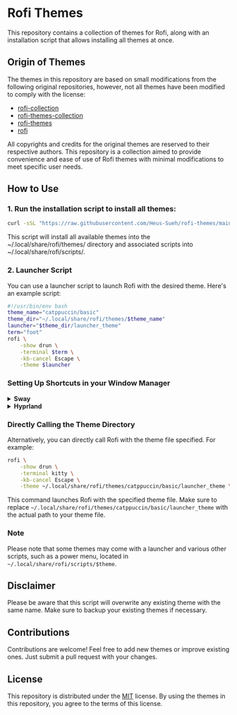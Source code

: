 # Rofi Themes

This repository contains a collection of themes for Rofi, along with an installation script that allows installing all themes at once.

## Origin of Themes

The themes in this repository are based on small modifications from the following original repositories, however, not all themes have been modified to comply with the license:

- [rofi-collection](https://github.com/Murzchnvok/rofi-collection)
- [rofi-themes-collection](https://github.com/newmanls/rofi-themes-collection)
- [rofi-themes](https://github.com/davatorium/rofi-themes)
- [rofi](https://github.com/catppuccin/rofi)

All copyrights and credits for the original themes are reserved to their respective authors. This repository is a collection aimed to provide convenience and ease of use of Rofi themes with minimal modifications to meet specific user needs.

## How to Use

### 1. Run the installation script to install all themes:

```bash
curl -sSL "https://raw.githubusercontent.com/Heus-Sueh/rofi-themes/main/installer.sh" | sh
```

This script will install all available themes into the ~/.local/share/rofi/themes/ directory and associated scripts into ~/.local/share/rofi/scripts/.

### 2. Launcher Script

You can use a launcher script to launch Rofi with the desired theme. Here's an example script:

```bash
#!/usr/bin/env bash
theme_name="catppuccin/basic"
theme_dir="~/.local/share/rofi/themes/$theme_name"
launcher="$theme_dir/launcher_theme"
term="foot"
rofi \
	-show drun \
	-terminal $term \
	-kb-cancel Escape \
	-theme $launcher
```

### Setting Up Shortcuts in your Window Manager

<details>
    <summary><b>Sway</b></summary>
    In Sway, you can add the following lines to your config file (<code>`~/.config/sway/config`</code>):

    # Sway Config
    bindsym Mod1+d exec /path/to/your/launcher_script.sh

Replace `/path/to/your/launcher_script.sh` with the actual path to your launcher script.
</details>

<details>
    <summary><b>Hyprland</b></summary>
    In Hyprland, you can achieve similar functionality by adding the following lines to your configuration file (<code>~/.config/hypr/config</code>):

    # Hyprland Config
    bind=Mod1+d, exec, /path/to/your/launcher_script.sh

Replace `/path/to/your/launcher_script.sh` with the actual path to your launcher script.
</details>

### Directly Calling the Theme Directory

Alternatively, you can directly call Rofi with the theme file specified. For example:

```bash
rofi \
	-show drun \
	-terminal kitty \
	-kb-cancel Escape \
	-theme ~/.local/share/rofi/themes/catppuccin/basic/launcher_theme \
```

This command launches Rofi with the specified theme file. Make sure to replace `~/.local/share/rofi/themes/catppuccin/basic/launcher_theme` with the actual path to your theme file.

### Note

Please note that some themes may come with a launcher and various other scripts, such as a power menu, located in `~/.local/share/rofi/scripts/$theme`.

## Disclaimer

Please be aware that this script will overwrite any existing theme with the same name. Make sure to backup your existing themes if necessary.

## Contributions

Contributions are welcome! Feel free to add new themes or improve existing ones. Just submit a pull request with your changes.

## License

This repository is distributed under the [MIT](LICENSE) license. By using the themes in this repository, you agree to the terms of this license.

